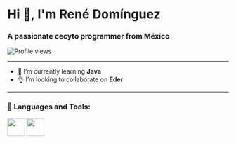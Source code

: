 # Hi 👋, I'm René Domínguez
### A passionate cecyto programmer from México

![Profile views](https://komarev.com/ghpvc/?username=renedomesc25&color=blue)

---
- 🌱 I’m currently learning **Java**
- 👌 I’m looking to collaborate on **Eder**
---

### 🧰 Languages and Tools:
<!-- Aquí puedes usar íconos -->
<img src="https://cdn.jsdelivr.net/gh/devicons/devicon/icons/java/java-original.svg" width="40"/> 
<img src="https://cdn.jsdelivr.net/gh/devicons/devicon/icons/cplusplus/cplusplus-original.svg" width="40"/> 
